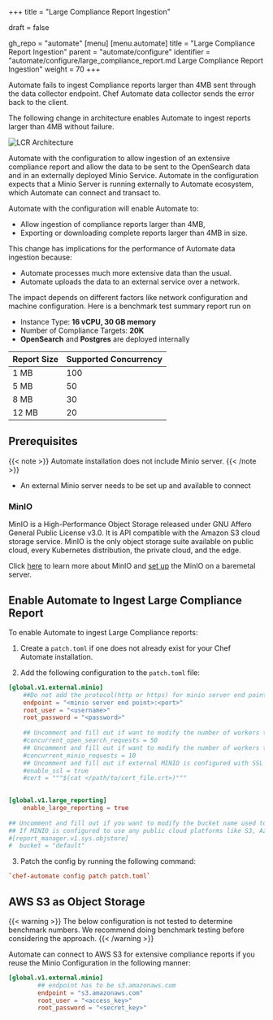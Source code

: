 +++
title = "Large Compliance Report Ingestion"

draft = false

gh_repo = "automate"
[menu]
  [menu.automate]
    title = "Large Compliance Report Ingestion"
    parent = "automate/configure"
    identifier = "automate/configure/large_compliance_report.md Large Compliance Report Ingestion"
    weight = 70
+++

Automate fails to ingest Compliance reports larger than 4MB sent through the data collector endpoint. Chef Automate data collector sends the error back to the client.

The following change in architecture enables Automate to ingest reports larger than 4MB without failure.

![LCR Architecture](/images/automate/lcr_architecture.jpg)

Automate with the configuration to allow ingestion of an extensive compliance report and allow the data to be sent to the OpenSearch data and in an externally deployed Minio Service. Automate in the configuration expects that a Minio Server is running externally to Automate ecosystem, which Automate can connect and transact to.
  
Automate with the configuration will enable Automate to:  

- Allow ingestion of compliance reports larger than 4MB,
- Exporting or downloading complete reports larger than 4MB in size.

This change has implications for the performance of Automate data ingestion because:

- Automate processes much more extensive data than the usual.
- Automate uploads the data to an external service over a network.

The impact depends on different factors like network configuration and machine configuration.
Here is a benchmark test summary report run on

- Instance Type: **16 vCPU, 30 GB memory**
- Number of Compliance Targets: **20K**
- **OpenSearch** and **Postgres** are deployed internally  

| Report Size | Supported Concurrency |
| --- | --- |
| 1 MB | 100 |
5 MB | 50 |
8 MB | 30 |
12 MB | 20 |

## Prerequisites

{{< note >}} Automate installation does not include Minio server. {{< /note >}}

- An external Minio server needs to be set up and available to connect

### MinIO

MinIO is a High-Performance Object Storage released under GNU Affero General Public License v3.0. It is API compatible with the Amazon S3 cloud storage service. MinIO is the only object storage suite available on public cloud, every Kubernetes distribution, the private cloud, and the edge.  

Click [here](https://min.io) to learn more about MinIO and [set up](https://docs.min.io/minio/baremetal/) the MinIO on a baremetal server.

## Enable Automate to Ingest Large Compliance Report

To enable Automate to ingest Large Compliance reports:

1. Create a `patch.toml` if one does not already exist for your Chef Automate installation.

2. Add the following configuration to the `patch.toml` file:

```toml
[global.v1.external.minio]
    ##Do not add the protocol(http or https) for minio server end point. ex. mydomain.com:1234 
    endpoint = "<minio server end point>:<port>" 
    root_user = "<username>"
    root_password = "<password>"
    
    ## Uncomment and fill out if want to modify the number of workers to run in parallel to communicate with OpenSearch for preparing the doc for export, default value is 50
    #concurrent_open_search_requests = 50
    ## Uncomment and fill out if want to modify the number of workers to run in parallel to communicate with MINIO server for preparing the doc for export, default value is 10
    #concurrent_minio_requests = 10
    ## Uncomment and fill out if external MINIO is configured with SSL
    #enable_ssl = true
    #cert = """$(cat </path/to/cert_file.crt>)"""

   
[global.v1.large_reporting]                                
    enable_large_reporting = true
    
## Uncomment and fill out if you want to modify the bucket name used to store data in the MinIO server; the default name is 'default'.
## If MINIO is configured to use any public cloud platforms like S3, Azure blob storage, or Google Cloud Storage, It is mandatory to modify the bucket name other than `default`
#[report_manager.v1.sys.objstore]
#  bucket = "default"
```

3. Patch the config by running the following command:

```toml
`chef-automate config patch patch.toml`
```

## AWS S3 as Object Storage

{{< warning >}}  The below configuration is not tested to determine benchmark numbers. We recommend doing benchmark testing before considering the approach. {{< /warning >}}

Automate can connect to AWS S3 for extensive compliance reports if you reuse the Minio Configuration in the following manner:

```toml
[global.v1.external.minio]
        ## endpoint has to be s3.amazonaws.com
        endpoint = "s3.amazonaws.com"
        root_user = "<access_key>"
        root_password = "<secret_key>"
```
